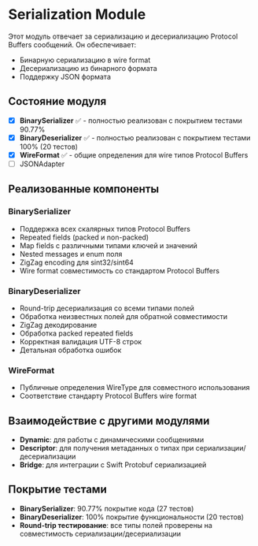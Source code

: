 # Serialization Module

Этот модуль отвечает за сериализацию и десериализацию Protocol Buffers сообщений. Он обеспечивает:

- Бинарную сериализацию в wire format
- Десериализацию из бинарного формата
- Поддержку JSON формата

## Состояние модуля

- [x] **BinarySerializer** ✅ - полностью реализован с покрытием тестами 90.77%
- [x] **BinaryDeserializer** ✅ - полностью реализован с покрытием тестами 100% (20 тестов)
- [x] **WireFormat** ✅ - общие определения для wire типов Protocol Buffers
- [ ] JSONAdapter

## Реализованные компоненты

### BinarySerializer
- Поддержка всех скалярных типов Protocol Buffers
- Repeated fields (packed и non-packed)
- Map fields с различными типами ключей и значений
- Nested messages и enum поля
- ZigZag encoding для sint32/sint64
- Wire format совместимость со стандартом Protocol Buffers

### BinaryDeserializer
- Round-trip десериализация со всеми типами полей
- Обработка неизвестных полей для обратной совместимости
- ZigZag декодирование
- Обработка packed repeated fields
- Корректная валидация UTF-8 строк
- Детальная обработка ошибок

### WireFormat
- Публичные определения WireType для совместного использования
- Соответствие стандарту Protocol Buffers wire format

## Взаимодействие с другими модулями

- **Dynamic**: для работы с динамическими сообщениями
- **Descriptor**: для получения метаданных о типах при сериализации/десериализации
- **Bridge**: для интеграции с Swift Protobuf сериализацией

## Покрытие тестами

- **BinarySerializer**: 90.77% покрытие кода (27 тестов)
- **BinaryDeserializer**: 100% покрытие функциональности (20 тестов)
- **Round-trip тестирование**: все типы полей проверены на совместимость сериализации/десериализации
